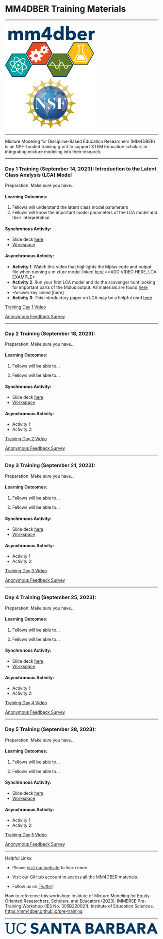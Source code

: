 # MM4DBER Training Materials

------------------------------------------------------------------------

<p align="center">

<img src="images/mm4dber_clear.png" width="300"/> <img src="images/NSF-Logo.png" width="300"/>

</p>

------------------------------------------------------------------------

<p align="center">

Mixture Modeling for Discipline-Based Education Researchers (MM4DBER) is an NSF-funded training grant to support STEM Education scholars in integrating mixture modeling into their research.

</p>

------------------------------------------------------------------------

### Day 1 Training (September 14, 2023): Introduction to the Latent Class Analysis (LCA) Model

Preparation: Make sure you have...

#### Learning Outcomes:

1. Fellows will understand the latent class model parameters
2. Fellows will know the important model parameters of the LCA model and their interpretation

#### Synchronous Activity:

- Slide deck [here]()
- [Workspace]()

#### Asynchronous Activity:

- **Activity 1**: Watch this video that highlights the Mplus code and output file when running a mixture model linked [here]()  >>ADD VIDEO HERE, LCA EXAMPLE<
- **Activity 2**: Run your first LCA model and do the scavenger hunt looking for important parts of the Mplus output.  All materials are found [here](https://docs.google.com/document/d/11tngHJFCMFJEB-rrXoojuRqyuvcyBVSNvaeB94zEe1o/copy?usp=drive_link)
- -Answer key linked [here]
- **Activity 3**: This introductory paper on LCA may be a helpful read [here](https://drive.google.com/file/d/1WxZgDwvBdkL84rnxL6YF58KUDqOBtcyT/view?usp=sharing)

[Training Day 1 Video]()

[Anonymous Feedback Survey](https://forms.gle/Nq7xaV2zobq3VmPE6)
 
------------------------------------------------------------------------

### Day 2 Training (September 18, 2023): 

Preparation: Make sure you have...

#### Learning Outcomes:

1. Fellows will be able to...

2. Fellows will be able to...


#### Synchronous Activity:

- Slide deck [here]()
- [Workspace]()

#### Asynchronous Activity:

- Activity 1: 
- Activity 2: 

[Training Day 2 Video]()

[Anonymous Feedback Survey](https://forms.gle/Q7CWTctepKFNho4a7)

------------------------------------------------------------------------

### Day 3 Training (September 21, 2023): 

Preparation: Make sure you have...

#### Learning Outcomes:

1. Fellows will be able to...

2. Fellows will be able to...


#### Synchronous Activity:

- Slide deck [here]()
- [Workspace]()

#### Asynchronous Activity:

- Activity 1: 
- Activity 2: 

[Training Day 3 Video]()

[Anonymous Feedback Survey](https://forms.gle/HR4Y6Ug7Wsx8Usth7)

------------------------------------------------------------------------

### Day 4 Training (September 25, 2023): 

Preparation: Make sure you have...

#### Learning Outcomes:

1. Fellows will be able to...

2. Fellows will be able to...


#### Synchronous Activity:

- Slide deck [here]()
- [Workspace]()

#### Asynchronous Activity:

- Activity 1: 
- Activity 2: 

[Training Day 4 Video]()

[Anonymous Feedback Survey](https://forms.gle/DTGxVSoMS65x5DDNA)

------------------------------------------------------------------------

### Day 5 Training (September 28, 2023): 

Preparation: Make sure you have...

#### Learning Outcomes:

1. Fellows will be able to...

2. Fellows will be able to...


#### Synchronous Activity:

- Slide deck [here]()
- [Workspace]()

#### Asynchronous Activity:

- Activity 1: 
- Activity 2: 

[Training Day 5 Video]()

[Anonymous Feedback Survey](https://forms.gle/1fWM75EvAA3qkWBAA)

------------------------------------------------------------------------

Helpful Links:

-   Please [visit our website](https://mm4dbers.education.ucsb.edu/) to learn more.

-   Visit our [GitHub](https://github.com/MM4DBER/mm4dber.github.io) account to access all the MM4DBER materials.

-   Follow us on [Twitter](https://twitter.com/mm4dbers)!

How to reference this workshop: Institute of Mixture Modeling for Equity-Oriented Researchers, Scholars, and Educators (2023). IMMERSE Pre-Training Workshop (IES No. 305B220021). Institute of Education Sciences. <https://mm4dber.github.io/pre-training>

------------------------------------------------------------------------

![](images/UCSB_Navy_mark.png)
